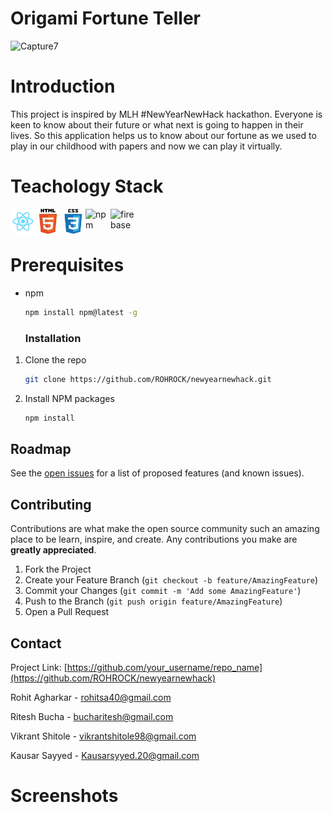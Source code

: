 # Origami Fortune Teller
![Capture7](https://user-images.githubusercontent.com/36737476/103480738-10917e80-4dfc-11eb-8881-83861af17d6e.PNG)

# Introduction

This project is inspired by MLH #NewYearNewHack hackathon. Everyone is keen to know about their future or what next is going to happen in their lives. So this application helps us to know about our fortune as we used to play in our childhood with papers and now we can play it virtually.

# Teachology Stack

<img align="left" alt="React" width="40px" src="https://raw.githubusercontent.com/github/explore/80688e429a7d4ef2fca1e82350fe8e3517d3494d/topics/react/react.png" />
<img align="left" alt="HTML5" width="40px" src="https://raw.githubusercontent.com/github/explore/80688e429a7d4ef2fca1e82350fe8e3517d3494d/topics/html/html.png" />
<img align="left" alt="CSS3" width="40px" src="https://raw.githubusercontent.com/github/explore/80688e429a7d4ef2fca1e82350fe8e3517d3494d/topics/css/css.png" />
<img align="left" alt="npm" width="40px" src="https://img.icons8.com/color/48/000000/npm.png" />
<img align="left" alt="firebase" width="40px" src="https://img.icons8.com/color/48/000000/google-firebase-console.png" />




<br>
<br>

# Prerequisites

* npm
  ```sh
  npm install npm@latest -g
  ```
  
  ### Installation

1. Clone the repo
   ```sh
   git clone https://github.com/ROHROCK/newyearnewhack.git
   ```
2. Install NPM packages
   ```sh
   npm install
   ```
   
   
<!-- ROADMAP -->
## Roadmap

See the [open issues](https://github.com/ROHROCK/newyearnewhack/issues) for a list of proposed features (and known issues).

## Contributing

Contributions are what make the open source community such an amazing place to be learn, inspire, and create. Any contributions you make are **greatly appreciated**.

1. Fork the Project
2. Create your Feature Branch (`git checkout -b feature/AmazingFeature`)
3. Commit your Changes (`git commit -m 'Add some AmazingFeature'`)
4. Push to the Branch (`git push origin feature/AmazingFeature`)
5. Open a Pull Request

## Contact

Project Link: [https://github.com/your_username/repo_name](https://github.com/ROHROCK/newyearnewhack)

Rohit Agharkar - rohitsa40@gmail.com

Ritesh Bucha - bucharitesh@gmail.com

Vikrant Shitole - vikrantshitole98@gmail.com

Kausar Sayyed - Kausarsyyed.20@gmail.com

# Screenshots




